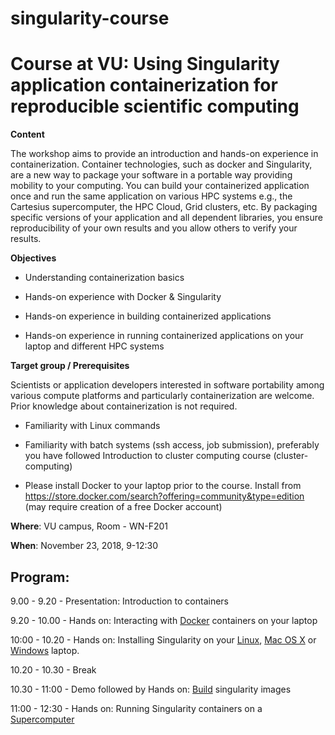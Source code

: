 # singularity-course

# Course at VU: Using Singularity application containerization for reproducible scientific computing

**Content**

The workshop aims to provide an introduction and hands-on experience in containerization. Container technologies, such as docker and Singularity, are a new way to package your software in a portable way providing mobility to your computing. You can build your containerized application once and run the same application on various HPC systems e.g., the Cartesius supercomputer, the HPC Cloud, Grid clusters, etc. By packaging specific versions of your application and all dependent libraries, you ensure reproducibility of your own results and you allow others to verify your results.

**Objectives**

 - Understanding containerization basics
 
 - Hands-on experience with Docker & Singularity
 
 - Hands-on experience in building containerized applications
 
 - Hands-on experience in running containerized applications on your laptop and different HPC systems

**Target group / Prerequisites**

Scientists or application developers interested in software portability among various compute platforms and particularly containerization are welcome. Prior knowledge about containerization is not required.

  - Familiarity with Linux commands
  
  - Familiarity with batch systems (ssh access, job submission), preferably you have followed Introduction to cluster computing course (cluster-computing)
  
  - Please install Docker to your laptop prior to the course. Install from https://store.docker.com/search?offering=community&type=edition (may require creation of a free Docker account)

**Where**: VU campus, Room - WN-F201 

**When**: November 23, 2018, 9-12:30

Program:
--------
9.00 - 9.20  -  Presentation: Introduction to containers

9.20 - 10.00   -  Hands on: Interacting with [Docker](https://github.com/maithili-k/singularity-course/blob/master/run-docker.md) containers on your laptop

10:00 - 10.20  -  Hands on: Installing Singularity on your [Linux](https://github.com/maithili-k/singularity-course/blob/master/singularity_install_linux.md), [Mac OS X](https://github.com/maithili-k/singularity-course/blob/master/singularity_install_mac_osx.md) or [Windows](https://github.com/maithili-k/singularity-course/blob/master/singularity_install_windows.md) laptop.

10.20 - 10.30  - Break

10.30 - 11:00  -  Demo followed by Hands on: [Build](https://github.com/maithili-k/singularity-course/blob/master/build-singularity-image.md) singularity images 

11:00 - 12:30  -  Hands on: Running Singularity containers on a [Supercomputer](https://github.com/maithili-k/singularity-course/blob/master/run-singularity-cartesius.md)
